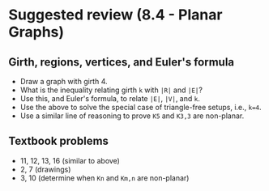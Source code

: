# Suggested review (8.4 - Planar Graphs)
## Girth, regions, vertices, and Euler's formula
- Draw a graph with girth 4.
- What is the inequality relating girth `k` with `|R|` and `|E|`?
- Use this, and Euler's formula, to relate `|E|`, `|V|`, and `k`.
- Use the above to solve the special case of triangle-free setups, i.e., `k=4`.
- Use a similar line of reasoning to prove `K5` and `K3,3` are non-planar.
## Textbook problems
- 11, 12, 13, 16 (similar to above)
- 2, 7 (drawings)
- 3, 10 (determine when `Kn` and `Km,n` are non-planar)
